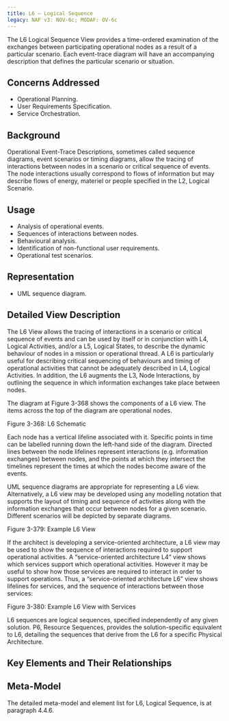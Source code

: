 ```yaml
---
title: L6 – Logical Sequence
legacy: NAF v3: NOV-6c; MODAF: OV-6c
---
```


The L6 Logical Sequence View provides a time-ordered examination of the
exchanges between participating operational nodes as a result of a particular
scenario. Each event-trace diagram will have an accompanying description that
defines the particular scenario or situation.

## Concerns Addressed

* Operational Planning.
* User Requirements Specification.
* Service Orchestration.

## Background

Operational Event-Trace Descriptions, sometimes called sequence diagrams, event
scenarios or timing diagrams, allow the tracing of interactions between nodes in a
scenario or critical sequence of events. The node interactions usually correspond to
flows of information but may describe flows of energy, materiel or people specified in
the L2, Logical Scenario.

## Usage

* Analysis of operational events.
* Sequences of interactions between nodes.
* Behavioural analysis.
* Identification of non-functional user requirements.
* Operational test scenarios.

## Representation

* UML sequence diagram.

## Detailed View Description

The L6 View allows the tracing of interactions in a scenario or critical sequence of
events and can be used by itself or in conjunction with L4, Logical Activities, and/or a
L5, Logical States, to describe the dynamic behaviour of nodes in a mission or
operational thread. A L6 is particularly useful for describing critical sequencing of
behaviours and timing of operational activities that cannot be adequately described in
L4, Logical Activities. In addition, the L6 augments the L3, Node Interactions, by
outlining the sequence in which information exchanges take place between nodes.

The diagram at Figure 3-368 shows the components of a L6 view. The items across
the top of the diagram are operational nodes.

Figure 3-368: L6 Schematic

Each node has a vertical lifeline associated with it. Specific points in time can be
labelled running down the left-hand side of the diagram. Directed lines between the
node lifelines represent interactions (e.g. information exchanges) between nodes,
and the points at which they intersect the timelines represent the times at which the
nodes become aware of the events.

UML sequence diagrams are appropriate for representing a L6 view. Alternatively, a
L6 view may be developed using any modelling notation that supports the layout of
timing and sequence of activities along with the information exchanges that occur
between nodes for a given scenario. Different scenarios will be depicted by separate
diagrams.

Figure 3-379: Example L6 View

If the architect is developing a service-oriented architecture, a L6 view may be used
to show the sequence of interactions required to support operational activities. A
“service-oriented architecture L4“ view shows which services support which
operational activities. However it may be useful to show how those services are
required to interact in order to support operations. Thus, a “service-oriented
architecture L6” view shows lifelines for services, and the sequence of interactions
between those services:

Figure 3-380: Example L6 View with Services

L6 sequences are logical sequences, specified independently of any given solution.
P6, Resource Sequences, provides the solution-specific equivalent to L6, detailing
the sequences that derive from the L6 for a specific Physical Architecture.

## Key Elements and Their Relationships


## Meta-Model

The detailed meta-model and element list for L6, Logical Sequence, is at paragraph
4.4.6.
